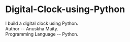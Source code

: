 # Digital-Clock-using-Python
I build a digital clock using Python.
<br>
Author -- Anuskha Maity.
<br>
Programming Language -- Python.
